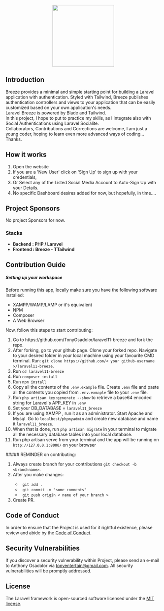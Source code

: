 <p align="center"><a href="https://github.com/TonyOsadolor/laravel11-breeze" target="_blank"><img src="https://raw.githubusercontent.com/laravel/breeze/b3500ea6513e0b04edfe0bf949eac66280436e59/art/logo.svg" width="200" height="auto"></a></p>

## Introduction

Breeze provides a minimal and simple starting point for building a Laravel application with authentication. Styled with Tailwind, Breeze publishes authentication controllers and views to your application that can be easily customized based on your own application's needs.
<br>
Laravel Breeze is powered by Blade and Tailwind.
<br>
In this project, I hope to put to practice my skills, as I integrate also with Social Authentications using Laravel Socialite.
<br>
Collaborators, Contributions and Corrections are welcome, I am just a young coder, hoping to learn even more advanced ways of coding... Thanks.

## How it works

<ol>
    <li>Open the website</li>
    <li>If you are a 'New User' click on 'Sign Up' to sign up with your credentials,</li>
    <li>Or Select any of the Listed Social Media Account to Auto-Sign Up with your Details.</li>
    <li>No specific Dashboard desires added for now, but hopefully, in time....</li>
</ol>

## Project Sponsors

No project Sponsors for now.

### Stacks

- **Backend : PHP / Laravel**
- **Frontend : Breeze - TTailwind**

## Contribution Guide
##### Setting up your workspace
Before running this app, locally make sure you have the following software installed:
<ul>
    <li>XAMPP/WAMP/LAMP or it's equivalent</li>
    <li>NPM</li>
    <li>Composer</li>
    <li>A Web Browser</li>
</ul>
Now, follow this steps to start contributing:
<ol>
    <li>Go to https://github.com/TonyOsadolor/laravel11-breeze and fork the repo.</li>
    <li>After forking, go to your github page. Clone your forked repo. Navigate to your desired folder in your local machine using your favourite CMD terminal. Run: <code>git clone https://github.com/< your github-username >/laravel11-breeze</code>.</li>
    <li>Run <code>cd laravel11-breeze</code></li>
    <li>Run <code>composer install</code></li>
    <li>Run <code>npm install</code></li>
    <li>Copy all the contents of the <code>.env.example</code> file. Create <code>.env</code> file and paste all the contents you copied from <code>.env.exmaple</code> file to your <code>.env</code> file.</li>
    <li>Run <code>php artisan key:generate --show</code> to retrieve a base64 encoded string for Laravel's APP_KEY in <code>.env</code></li>
    <li>Set your DB_DATABASE = <code>laravel11_breeze</code></li>
    <li>If you are using XAMPP , run it as an administrator. Start Apache and Mysql. Go to <code>localhost/phpmyadmin</code> and create new database and name it <code>laravel11_breeze</code>.</li>
    <li>When that is done, run <code>php artisan migrate</code> in your terminal to migrate all the necessary database tables into your local database.</li>
    <li>Run php artisan serve from your terminal and the app will be running on <code>http://127.0.0.1:8000/</code> on your browser</li>
</ol>
##### REMINDER on contributing:
<ol>
    <li>Always create branch for your contributions <code>git checkout -b &lt;branchname&gt;</code>.</li>
    <li>After you make changes:</li>
    <ul>
        <li><code> git add .</code></li>
        <li><code> git commit -m "some comments"</code></li>
        <li><code> git push origin < name of your branch > </code></li>
    </ul>
    <li>Create PR.</li>
</ol>

## Code of Conduct

In order to ensure that the Project is used for it rightful existence, please review and abide by the [Code of Conduct](#).

## Security Vulnerabilities

If you discover a security vulnerability within Project, please send an e-mail to Anthony Osadolor via [tonyentertain@gmail.com](mailto:tonyentertain@gmail.com). All security vulnerabilities will be promptly addressed.

## License

The Laravel framework is open-sourced software licensed under the [MIT license](https://opensource.org/licenses/MIT).
